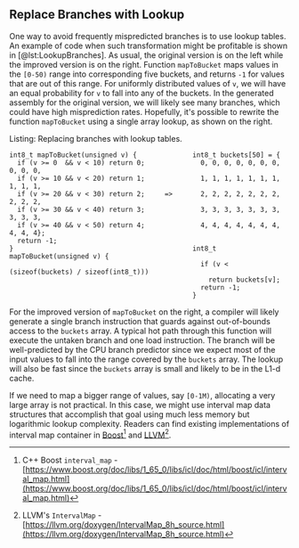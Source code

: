 ## Replace Branches with Lookup

One way to avoid frequently mispredicted branches is to use lookup tables. An example of code when such transformation might be profitable is shown in [@lst:LookupBranches]. As usual, the original version is on the left while the improved version is on the right. Function `mapToBucket` maps values in the `[0-50)` range into corresponding five buckets, and returns `-1` for values that are out of this range. For uniformly distributed values of `v`, we will have an equal probability for `v` to fall into any of the buckets. In the generated assembly for the original version, we will likely see many branches, which could have high misprediction rates. Hopefully, it's possible to rewrite the function `mapToBucket` using a single array lookup, as shown on the right.

Listing: Replacing branches with lookup tables.

~~~~ {#lst:LookupBranches .cpp}
int8_t mapToBucket(unsigned v) {              int8_t buckets[50] = {
  if (v >= 0  && v < 10) return 0;              0, 0, 0, 0, 0, 0, 0, 0, 0, 0,
  if (v >= 10 && v < 20) return 1;              1, 1, 1, 1, 1, 1, 1, 1, 1, 1,
  if (v >= 20 && v < 30) return 2;     =>       2, 2, 2, 2, 2, 2, 2, 2, 2, 2,
  if (v >= 30 && v < 40) return 3;              3, 3, 3, 3, 3, 3, 3, 3, 3, 3,
  if (v >= 40 && v < 50) return 4;              4, 4, 4, 4, 4, 4, 4, 4, 4, 4};
  return -1;
}                                             int8_t mapToBucket(unsigned v) {
                                                if (v < (sizeof(buckets) / sizeof(int8_t)))
                                                  return buckets[v];
                                                return -1;
                                              }
~~~~~~~~~~~~~~~~~~~~~~~~~~~~~~~~~~~~~~~~~~~~~~~~~

For the improved version of `mapToBucket` on the right, a compiler will likely generate a single branch instruction that guards against out-of-bounds access to the `buckets` array. A typical hot path through this function will execute the untaken branch and one load instruction. The branch will be well-predicted by the CPU branch predictor since we expect most of the input values to fall into the range covered by the `buckets` array. The lookup will also be fast since the `buckets` array is small and likely to be in the L1-d cache.

If we need to map a bigger range of values, say `[0-1M)`, allocating a very large array is not practical. In this case, we might use interval map data structures that accomplish that goal using much less memory but logarithmic lookup complexity. Readers can find existing implementations of interval map container in [Boost](https://www.boost.org/doc/libs/1_65_0/libs/icl/doc/html/boost/icl/interval_map.html)[^2] and [LLVM](https://llvm.org/doxygen/IntervalMap_8h_source.html)[^3].

[^2]: C++ Boost `interval_map` - [https://www.boost.org/doc/libs/1_65_0/libs/icl/doc/html/boost/icl/interval_map.html](https://www.boost.org/doc/libs/1_65_0/libs/icl/doc/html/boost/icl/interval_map.html)
[^3]: LLVM's `IntervalMap` - [https://llvm.org/doxygen/IntervalMap_8h_source.html](https://llvm.org/doxygen/IntervalMap_8h_source.html)

